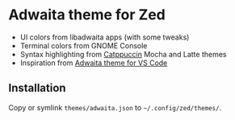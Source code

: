 # Adwaita theme for Zed

- UI colors from libadwaita apps (with some tweaks)
- Terminal colors from GNOME Console
- Syntax highlighting from [Catppuccin](https://github.com/catppuccin/zed) Mocha and Latte themes
- Inspiration from [Adwaita theme for VS Code](https://github.com/piousdeer/vscode-adwaita)

## Installation

Copy or symlink `themes/adwaita.json` to `~/.config/zed/themes/`.
